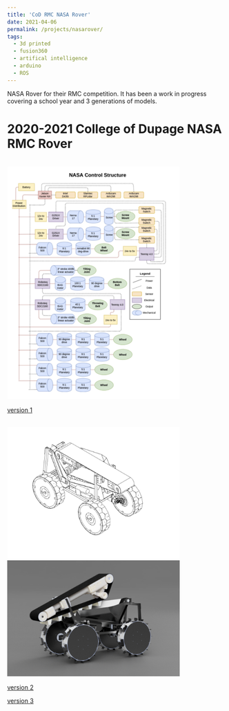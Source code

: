 ```yaml
---
title: 'CoD RMC NASA Rover'
date: 2021-04-06
permalink: /projects/nasarover/
tags:
  - 3d printed
  - fusion360
  - artifical intelligence
  - arduino
  - ROS
---
```


NASA Rover for their RMC competition. It has been a work in progress covering a school year and 3 generations of models.

2020-2021 College of Dupage NASA RMC Rover
======

<br/><img src='/images/rovercontrolstructure.png' style='width:400px;'>

[version 1](https://a360.co/3llTx18)

<br/><img src='/images/rover2isometric.png' style='width:400px;'>
<br/><img src='/images/rover2realistic.png' style='width:400px;'>

[version 2](https://a360.co/3goSgq4)

[version 3](https://a360.co/2Qi482r)
